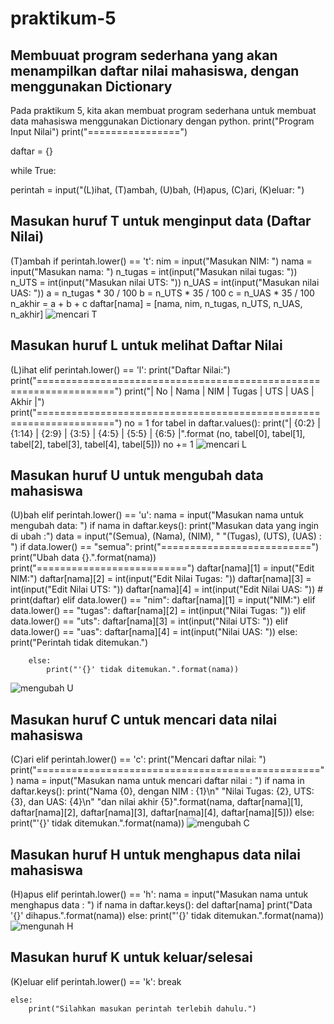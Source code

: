 # praktikum-5
## Membuuat program sederhana yang akan menampilkan daftar nilai mahasiswa, dengan menggunakan Dictionary

Pada praktikum 5, kita akan membuat program sederhana untuk membuat data mahasiswa menggunakan Dictionary dengan python.
print("Program Input Nilai") print("================")

daftar = {}

while True:

perintah = input("(L)ihat, (T)ambah, (U)bah, (H)apus, (C)ari, (K)eluar: ")
## Masukan huruf T untuk menginput data (Daftar Nilai)
 (T)ambah
    if perintah.lower() == 't':
        nim = input("Masukan NIM: ")
        nama = input("Masukan nama: ")
        n_tugas = int(input("Masukan nilai tugas: "))
        n_UTS = int(input("Masukan nilai UTS: "))
        n_UAS = int(input("Masukan nilai UAS: "))
        a = n_tugas * 30 / 100
        b = n_UTS * 35 / 100
        c = n_UAS * 35 / 100
        n_akhir = a + b + c
        daftar[nama] = [nama, nim, n_tugas, n_UTS, n_UAS, n_akhir]
 ![mencari T](https://user-images.githubusercontent.com/56240221/71557148-bf2a1300-2a74-11ea-8d94-ac4faceedfde.jpg)

## Masukan huruf L untuk melihat Daftar Nilai
(L)ihat
    elif perintah.lower() == 'l':
        print("Daftar Nilai:")
        print("===================================================================")
        print("| No |      Nama      |    NIM    | Tugas |  UTS  |  UAS  | Akhir |")
        print("===================================================================")
        no = 1
        for tabel in daftar.values():
            print("| {0:2} | {1:14} | {2:9} | {3:5} | {4:5} | {5:5} | {6:5} |".format
                  (no, tabel[0],
                   tabel[1], tabel[2],
                   tabel[3], tabel[4], tabel[5]))
            no += 1
 ![mencari L](https://user-images.githubusercontent.com/56240221/71557159-d8cb5a80-2a74-11ea-9f11-7be95300c366.jpg)

## Masukan huruf U untuk mengubah data mahasiswa
(U)bah
    elif perintah.lower() == 'u':
        nama = input("Masukan nama untuk mengubah data: ")
        if nama in daftar.keys():
            print("Masukan data yang ingin di ubah :")
            data = input("(Semua), (Nama), (NIM), "
                         "(Tugas), (UTS), (UAS) : ")
            if data.lower() == "semua":
                print("==========================")
                print("Ubah data {}.".format(nama))
                print("==========================")
                daftar[nama][1] = input("Edit NIM:")
                daftar[nama][2] = int(input("Edit Nilai Tugas: "))
                daftar[nama][3] = int(input("Edit Nilai UTS: "))
                daftar[nama][4] = int(input("Edit Nilai UAS: "))
                # print(daftar)
            elif data.lower() == "nim":
                daftar[nama][1] = input("NIM:")
            elif data.lower() == "tugas":
                daftar[nama][2] = int(input("Nilai Tugas: "))
            elif data.lower() == "uts":
                daftar[nama][3] = int(input("Nilai UTS: "))
            elif data.lower() == "uas":
                daftar[nama][4] = int(input("Nilai UAS: "))
            else:
                print("Perintah tidak ditemukan.")

        else:
            print("'{}' tidak ditemukan.".format(nama))
![mengubah U](https://user-images.githubusercontent.com/56240221/71557168-f1d40b80-2a74-11ea-898f-d1fd4b65d499.jpg)
## Masukan huruf C untuk mencari data nilai mahasiswa
(C)ari
    elif perintah.lower() == 'c':
        print("Mencari daftar nilai: ")
        print("=================================================")
        nama = input("Masukan nama untuk mencari daftar nilai : ")
        if nama in daftar.keys():
            print("Nama {0}, dengan NIM : {1}\n"
                  "Nilai Tugas: {2}, UTS: {3}, dan UAS: {4}\n"
                  "dan nilai akhir {5}".format(nama, daftar[nama][1],
                                               daftar[nama][2], daftar[nama][3],
                                               daftar[nama][4], daftar[nama][5]))
        else:
            print("'{}' tidak ditemukan.".format(nama))
![mengubah C](https://user-images.githubusercontent.com/56240221/71557173-0912f900-2a75-11ea-8cfe-6821a815220d.jpg)

## Masukan huruf H untuk menghapus data nilai mahasiswa
(H)apus
    elif perintah.lower() == 'h':
        nama = input("Masukan nama untuk menghapus data : ")
        if nama in daftar.keys():
            del daftar[nama]
            print("Data '{}' dihapus.".format(nama))
        else:
            print("'{}' tidak ditemukan.".format(nama))
![mengunah H](https://user-images.githubusercontent.com/56240221/71557180-22b44080-2a75-11ea-83d6-3fabd622bcd1.jpg)

## Masukan huruf K untuk keluar/selesai
(K)eluar
    elif perintah.lower() == 'k':
        break

    else:
        print("Silahkan masukan perintah terlebih dahulu.")
        
